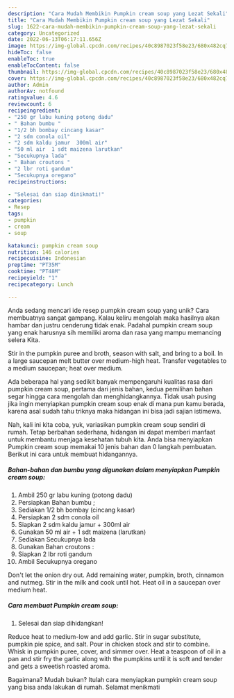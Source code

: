```yaml
---
description: "Cara Mudah Membikin Pumpkin cream soup yang Lezat Sekali"
title: "Cara Mudah Membikin Pumpkin cream soup yang Lezat Sekali"
slug: 1622-cara-mudah-membikin-pumpkin-cream-soup-yang-lezat-sekali
category: Uncategorized
date: 2022-06-13T06:17:11.656Z
image: https://img-global.cpcdn.com/recipes/40c8987023f58e23/680x482cq70/pumpkin-cream-soup-foto-resep-utama.jpg
hideToc: false
enableToc: true
enableTocContent: false
thumbnail: https://img-global.cpcdn.com/recipes/40c8987023f58e23/680x482cq70/pumpkin-cream-soup-foto-resep-utama.jpg
cover: https://img-global.cpcdn.com/recipes/40c8987023f58e23/680x482cq70/pumpkin-cream-soup-foto-resep-utama.jpg
author: Admin
authorAv: notfound
ratingvalue: 4.6
reviewcount: 6
recipeingredient:
- "250 gr labu kuning potong dadu"
- " Bahan bumbu "
- "1/2 bh bombay cincang kasar"
- "2 sdm conola oil"
- "2 sdm kaldu jamur  300ml air"
- "50 ml air  1 sdt maizena larutkan"
- "Secukupnya lada"
- " Bahan croutons "
- "2 lbr roti gandum"
- "Secukupnya oregano"
recipeinstructions:

- "Selesai dan siap dinikmati!"
categories:
- Resep
tags:
- pumpkin
- cream
- soup

katakunci: pumpkin cream soup 
nutrition: 146 calories
recipecuisine: Indonesian
preptime: "PT35M"
cooktime: "PT48M"
recipeyield: "1"
recipecategory: Lunch

---
```





Anda sedang mencari ide resep pumpkin cream soup yang unik? Cara membuatnya sangat gampang. Kalau keliru mengolah maka hasilnya akan hambar dan justru cenderung tidak enak. Padahal pumpkin cream soup yang enak harusnya sih memiliki aroma dan rasa yang mampu memancing selera Kita.





Stir in the pumpkin puree and broth, season with salt, and bring to a boil. In a large saucepan melt butter over medium-high heat. Transfer vegetables to a medium saucepan; heat over medium.

Ada beberapa hal yang sedikit banyak mempengaruhi kualitas rasa dari pumpkin cream soup, pertama dari jenis bahan, kedua pemilihan bahan segar hingga cara mengolah dan menghidangkannya. Tidak usah pusing jika ingin menyiapkan pumpkin cream soup enak di mana pun kamu berada, karena asal sudah tahu triknya maka hidangan ini bisa jadi sajian istimewa.






Nah, kali ini kita coba, yuk, variasikan pumpkin cream soup sendiri di rumah. Tetap berbahan sederhana, hidangan ini dapat memberi manfaat untuk membantu menjaga kesehatan tubuh kita. Anda bisa menyiapkan Pumpkin cream soup memakai 10 jenis bahan dan 0 langkah pembuatan. Berikut ini cara untuk membuat hidangannya.

<!--inarticleads1-->

##### Bahan-bahan dan bumbu yang digunakan dalam menyiapkan Pumpkin cream soup:

1. Ambil 250 gr labu kuning (potong dadu)
1. Persiapkan  Bahan bumbu ;
1. Sediakan 1/2 bh bombay (cincang kasar)
1. Persiapkan 2 sdm conola oil
1. Siapkan 2 sdm kaldu jamur + 300ml air
1. Gunakan 50 ml air + 1 sdt maizena (larutkan)
1. Sediakan Secukupnya lada
1. Gunakan  Bahan croutons :
1. Siapkan 2 lbr roti gandum
1. Ambil Secukupnya oregano


Don&#39;t let the onion dry out. Add remaining water, pumpkin, broth, cinnamon and nutmeg. Stir in the milk and cook until hot. Heat oil in a saucepan over medium heat. 

<!--inarticleads2-->

##### Cara membuat Pumpkin cream soup:


1. Selesai dan siap dihidangkan!

Reduce heat to medium-low and add garlic. Stir in sugar substitute, pumpkin pie spice, and salt. Pour in chicken stock and stir to combine. Whisk in pumpkin puree, cover, and simmer over. Heat a teaspoon of oil in a pan and stir fry the garlic along with the pumpkins until it is soft and tender and gets a sweetish roasted aroma. 

Bagaimana? Mudah bukan? Itulah cara menyiapkan pumpkin cream soup yang bisa anda lakukan di rumah. Selamat menikmati
